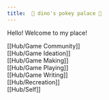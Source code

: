 ```yaml
---
title:  🏰 dino's pokey palace 🏰
---
```


Hello! Welcome to my place!

[[Hub/Game Community]]  
[[Hub/Game Ideation]]  
[[Hub/Game Making]]  
[[Hub/Game Playing]]  
[[Hub/Game Writing]]  
[[Hub/Recreation]]  
[[Hub/Self]]  



